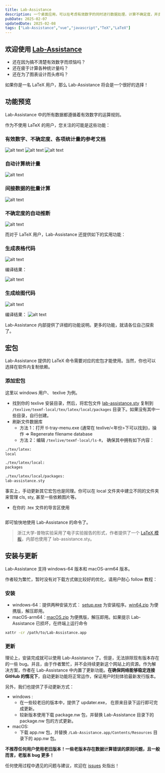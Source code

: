 ```yaml
---
title: Lab-Assistance
description: 一个桌面应用，可以在考虑有效数字的同时进行数据处理，计算不确定度，并支持导出 LaTeX 图表代码
pubDate: 2025-02-07
updatedDate: 2025-02-08
tags: ["Lab-Assistance","vue","javascript","TeX","LaTeX"]
---
```


## 欢迎使用 [Lab-Assistance](https://github.com/CrazySpottedDove/Lab-Assistance)

* 还在因为搞不清楚有效数字而烦恼吗？
* 还在疲于计算各种统计量吗？
* 还在为了图表设计而头疼吗？

如果你是一名 LaTeX 用户，那么 Lab-Assistance 将会是一个很好的选择！

## 功能预览

Lab-Assistance 中的所有数据都遵循着有效数字的运算规则。

作为不使用 LaTeX 的用户，您关注的可能是这些功能：

### 有效数字、不确定度、各项统计量的参考文档

![alt text](../../../assets/mdPaste/lab-assistance/image.png)
![alt text](../../../assets/mdPaste/lab-assistance/image-1.png)
![alt text](../../../assets/mdPaste/lab-assistance/image-2.png)

### 自动计算统计量

![alt text](../../../assets/mdPaste/lab-assistance/image-3.png)

### 间接数据的批量计算

![alt text](../../../assets/mdPaste/lab-assistance/image-4.png)

### 不确定度的自动推断

![alt text](../../../assets/mdPaste/lab-assistance/image-5.png)

而对于 LaTeX 用户，Lab-Assistance 还提供如下的实用功能：

### 生成表格代码

![alt text](../../../assets/mdPaste/lab-assistance/image-6.png)

编译结果：

![alt text](../../../assets/mdPaste/lab-assistance/image-8.png)

### 生成绘图代码

![alt text](../../../assets/mdPaste/lab-assistance/image-7.png)

编译结果：
![alt text](../../../assets/mdPaste/lab-assistance/image-9.png)

Lab-Assistance 内部提供了详细的功能说明。更多的功能，就请各位自己探索了。

## 宏包

Lab-Assistance 提供的 LaTeX 命令需要对应的宏包才能使用。当然，你也可以选择在软件内复制依赖。

### 添加宏包

这里以 windows 用户、 texlive 为例。

* 找到你的 texlive 安装目录，然后，将宏包文件 [lab-assistance.sty](https://github.com/CrazySpottedDove/Lab-Assistance/releases/download/webpage-download/lab-assistance.sty "Lab-Assistance 的宏包文件") 复制到 `/texlive/texmf-local/tex/latex/local/packages` 目录下。如果没有其中一些目录，自行创建。
* 刷新文件数据库
  * 方法 1：打开 tl-tray-menu.exe (通常在 texlive/<年份>下可以找到)，操作 => Regenerate filename database
  * 方法 2：编辑 `/texlive/texmf-local/ls-R`， 确保其中拥有如下内容：

```txt
./tex/latex:
local

./tex/latex/local:
packages

./tex/latex/local/packages:
lab-assistance.sty
```

事实上，手动更新其它宏包也是同理。你可以在 local 文件夹中建立不同的文件夹来管理 cls, sty, 甚至一些依赖图片等。

* 在你的 .tex 文件的导言区使用

```latex
```

即可愉快地使用 Lab-Assistance 的命令了。

> 浙江大学-普物实验采用了电子实验报告的形式，作者提供了一个 [LaTeX 模板](https://github.com/CrazySpottedDove/PhysicsLabReportTemplate_LaTeX "LaTeX 模板仓库")，内部也使用了 lab-assistance.sty。

## 安装与更新

Lab-Assistance 支持 windows-64 版本和 macOS-arm64 版本。

作者较为繁忙，暂时没有对下载方式做比较好的优化，请用户耐心 follow 教程：

### 安装

* windows-64：提供两种安装方式： [setup.exe](https://github.com/CrazySpottedDove/Lab-Assistance/releases/download/webpage-download/Lab-Assistance_setup_v1.3.7.exe "win64-安装程序") 为安装程序。[win64.zip](https://objects.githubusercontent.com/github-production-release-asset-2e65be/842860378/9f6aece6-f23d-4e05-95c6-c6c5dad7f347?X-Amz-Algorithm=AWS4-HMAC-SHA256&X-Amz-Credential=releaseassetproduction%2F20241201%2Fus-east-1%2Fs3%2Faws4_request&X-Amz-Date=20241201T025050Z&X-Amz-Expires=300&X-Amz-Signature=de6f08bd026038ef18a726fb886c32f5bc157301070cda2de7392554683c9fa5&X-Amz-SignedHeaders=host&response-content-disposition=attachment%3B%20filename%3DLab-Assistance-win64.zip&response-content-type=application%2Foctet-stream "win64-便携版 zip") 为便携版，解压即用。
* macOS-arm64：[macOS.zip](https://github.com/CrazySpottedDove/Lab-Assistance/releases/download/webpage-download/Lab-Assistance-macOS.zip "macOS-便携版 zip") 为便携版，解压即用。如果提示 Lab-Assistance 已损坏，在终端上运行命令

```bash
xattr -cr /path/to/Lab-Assistance.app
```

### 更新

理论上，安装完成就可以使用 Lab-Assistance 了。但是，无法排除现有版本存在的一些 bug。并且，由于作者繁忙，并不会持续更新这个网站上的资源。作为解决方案，作者在 Lab-Assistance 中内置了更新功能。**在确保网络能够稳定连接 GitHub 的情况下**，自动更新功能将正常运作，保证用户时刻体验最新发行版本。

另外，我们也提供了手动更新方式：

* windows :
  * 在一些较老旧的版本中，提供了 updater.exe， 在原来目录下运行即可完成更新。
  * 较新版本使用下载 package.nw 包，并替换 Lab-Assistance 目录下的 package.nw 包的方式更新。
* macOS:
  * 下载 app.nw 包，并替换 `/Lab-Assistance.app/Contents/Resources` 目录下的 app.nw 包。

**不推荐任何用户使用老旧版本！一些老版本存在数据计算错误的原则问题，且一般而言，老版本 bug 更多！**

任何使用过程中遇见的问题与建议，欢迎在 [issues](https://github.com/CrazySpottedDove/Lab-Assistance/issues "issues") 处指出！
